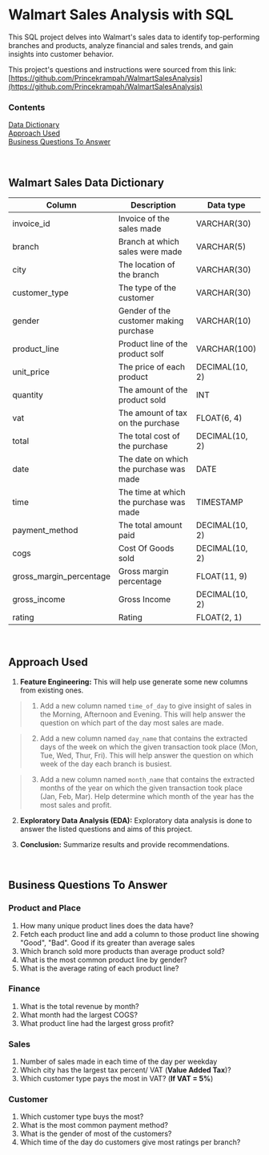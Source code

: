 # Walmart Sales Analysis with SQL 

This SQL project delves into Walmart's sales data to identify top-performing branches and products, analyze financial and sales trends, and gain insights into customer behavior.

This project's questions and instructions were sourced from this link:
[https://github.com/Princekrampah/WalmartSalesAnalysis](https://github.com/Princekrampah/WalmartSalesAnalysis)


### Contents
[Data Dictionary](#walmart-sales-data-dictionary) <br/>
[Approach Used](#approach-used) <br/>
[Business Questions To Answer](#business-questions-to-answer)

<br/>


## Walmart Sales Data Dictionary
| Column                     | Description                                | Data type        |
| -------------------------  | ------------------------------------------ | ---------------- |
| invoice_id                 | Invoice of the sales made                  | VARCHAR(30)      |
| branch                     | Branch at which sales were made            | VARCHAR(5)       | 
| city                       | The location of the branch	                | VARCHAR(30)      |
| customer_type	             | The type of the customer	                  | VARCHAR(30)      |
| gender	                    | Gender of the customer making purchase	    | VARCHAR(10)      |
| product_line	              | Product line of the product solf	          | VARCHAR(100)     |
| unit_price                 | The price of each product	                 | DECIMAL(10, 2)   |
| quantity	                  | The amount of the product sold	            | INT              |
| vat	                       | The amount of tax on the purchase	         | FLOAT(6, 4)      |
| total	                     | The total cost of the purchase	            | DECIMAL(10, 2)   |
| date	                      | The date on which the purchase was made	   | DATE             |
| time	                      | The time at which the purchase was made	   | TIMESTAMP        |
| payment_method             | The total amount paid	                     | DECIMAL(10, 2)   |
| cogs	                      | Cost Of Goods sold	                        | DECIMAL(10, 2)   |
| gross_margin_percentage	   | Gross margin percentage	                   | FLOAT(11, 9)     |
| gross_income	              | Gross Income	                              | DECIMAL(10, 2)   |
| rating	                    | Rating  	                                  | FLOAT(2, 1)      |

<br/>


## Approach Used
1. **Feature Engineering:** This will help use generate some new columns from existing ones.

> 1. Add a new column named `time_of_day` to give insight of sales in the Morning, Afternoon and Evening. This will help answer the question on which part of the day most sales are made.

> 2. Add a new column named `day_name` that contains the extracted days of the week on which the given transaction took place (Mon, Tue, Wed, Thur, Fri). This will help answer the question on which week of the day each branch is busiest.

> 3. Add a new column named `month_name` that contains the extracted months of the year on which the given transaction took place (Jan, Feb, Mar). Help determine which month of the year has the most sales and profit.

2. **Exploratory Data Analysis (EDA):** Exploratory data analysis is done to answer the listed questions and aims of this project.

3. **Conclusion:** Summarize results and provide recommendations.
 
<br/>


## Business Questions To Answer

### Product and Place
1. How many unique product lines does the data have?
2. Fetch each product line and add a column to those product line showing "Good", "Bad". Good if its greater than average sales
3. Which branch sold more products than average product sold?
4. What is the most common product line by gender?
5. What is the average rating of each product line?

### Finance
1. What is the total revenue by month?
2. What month had the largest COGS?
3. What product line had the largest gross profit?

### Sales
1. Number of sales made in each time of the day per weekday
2. Which city has the largest tax percent/ VAT (**Value Added Tax**)?
3. Which customer type pays the most in VAT? (**If VAT = 5\%**)

### Customer
1. Which customer type buys the most?
2. What is the most common payment method?
3. What is the gender of most of the customers?
4. Which time of the day do customers give most ratings per branch?




